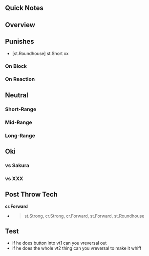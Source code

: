 ## Quick Notes ##

## <a name="Overview">Overview</a> ##

## <a name="Punishes">Punishes</a>

- [st.Roundhouse] st.Short xx

### On Block ###

### On Reaction ###

## <a name="Neutral">Neutral</a> ##

### Short-Range ###

### Mid-Range ###

### Long-Range ###

## <a name="Oki">Oki</a> ##

### vs Sakura ###

### vs XXX ###

## Post Throw Tech ##

**cr.Forward**
  - > st.Strong, cr.Strong, cr.Forward, st.Forward, st.Roundhouse

## Test ##

- if he does button into vt1 can you vreversal out
- if he does the whole vt2 thing can you vreversal to make it whiff
